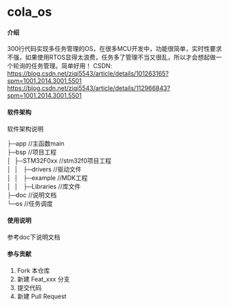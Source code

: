 # cola_os

#### 介绍
300行代码实现多任务管理的OS，在很多MCU开发中，功能很简单，实时性要求不强，如果使用RTOS显得太浪费，任务多了管理不当又很乱，所以才会想起做一个轮询的任务管理。简单好用！
CSDN:
https://blog.csdn.net/ziqi5543/article/details/101263165?spm=1001.2014.3001.5501
https://blog.csdn.net/ziqi5543/article/details/112966843?spm=1001.2014.3001.5501
#### 软件架构
软件架构说明

├─app      //主函数main  
├─bsp      //项目工程  
│&nbsp;&nbsp;├─STM32F0xx //stm32f0项目工程  
│&nbsp;&nbsp;│&nbsp;&nbsp;  ├─drivers //驱动文件  
│&nbsp;&nbsp;│&nbsp;&nbsp;  ├─example //MDK工程  
│&nbsp;&nbsp;│&nbsp;&nbsp;  ├─Libraries //库文件  
├─doc       //说明文档  
└─os        //任务调度  

#### 使用说明
参考doc下说明文档

#### 参与贡献

1. Fork 本仓库
2. 新建 Feat_xxx 分支
3. 提交代码
4. 新建 Pull Request

